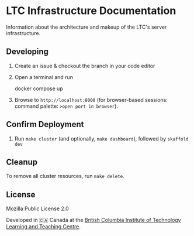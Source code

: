 # LTC Infrastructure Documentation

Information about the architecture and makeup of the LTC's server infrastructure.

## Developing

1. Create an issue & checkout the branch in your code editor
1. Open a terminal and run

    docker compose up

1. Browse to `http://localhost:8000` (for browser-based sessions: command palette: `>open port in browser`).

## Confirm Deployment

1. Run `make cluster` (and optionally, `make dashboard`), followed by `skaffold dev`

## Cleanup

To remove all cluster resources, run `make delete`.

## License

Mozilla Public License 2.0

Developed in 🇨🇦 Canada at the [British Columbia Institute of Technology](https://www.bcit.ca/) [Learning and Teaching Centre](https://www.bcit.ca/learning-teaching-centre/).
